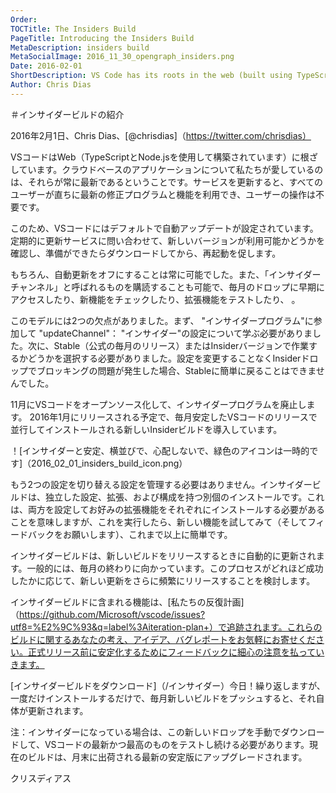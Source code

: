 ```yaml
---
Order:
TOCTitle: The Insiders Build
PageTitle: Introducing the Insiders Build
MetaDescription: insiders build
MetaSocialImage: 2016_11_30_opengraph_insiders.png
Date: 2016-02-01
ShortDescription: VS Code has its roots in the web (built using TypeScript and Node.js) and one thing we love about cloud based applications is that they are always up to date. Update the service and all of your users are instantly on the latest fixes and features, with no user interaction.
Author: Chris Dias
---
```


＃インサイダービルドの紹介

2016年2月1日、Chris Dias、[@chrisdias]（https://twitter.com/chrisdias）

VSコードはWeb（TypeScriptとNode.jsを使用して構築されています）に根ざしています。クラウドベースのアプリケーションについて私たちが愛しているのは、それらが常に最新であるということです。サービスを更新すると、すべてのユーザーが直ちに最新の修正プログラムと機能を利用でき、ユーザーの操作は不要です。

このため、VSコードにはデフォルトで自動アップデートが設定されています。定期的に更新サービスに問い合わせて、新しいバージョンが利用可能かどうかを確認し、準備ができたらダウンロードしてから、再起動を促します。

もちろん、自動更新をオフにすることは常に可能でした。また、「インサイダーチャンネル」と呼ばれるものを購読することも可能で、毎月のドロップに早期にアクセスしたり、新機能をチェックしたり、拡張機能をテストしたり、 。

このモデルには2つの欠点がありました。まず、 "インサイダープログラム"に参加して "updateChannel"： "インサイダー"の設定について学ぶ必要がありました。次に、Stable（公式の毎月のリリース）またはInsiderバージョンで作業するかどうかを選択する必要がありました。設定を変更することなくInsiderドロップでブロッキングの問題が発生した場合、Stableに簡単に戻ることはできませんでした。

11月にVSコードをオープンソース化して、インサイダープログラムを廃止します。 2016年1月にリリースされる予定で、毎月安定したVSコードのリリースで並行してインストールされる新しいInsiderビルドを導入しています。

！[インサイダーと安定、横並びで、心配しないで、緑色のアイコンは一時的です]（2016_02_01_insiders_build_icon.png）

もう2つの設定を切り替える設定を管理する必要はありません。インサイダービルドは、独立した設定、拡張、および構成を持つ別個のインストールです。これは、両方を設定してお好みの拡張機能をそれぞれにインストールする必要があることを意味しますが、これを実行したら、新しい機能を試してみて（そしてフィードバックをお願いします）、これまで以上に簡単です。

インサイダービルドは、新しいビルドをリリースするときに自動的に更新されます。一般的には、毎月の終わりに向かっています。このプロセスがどれほど成功したかに応じて、新しい更新をさらに頻繁にリリースすることを検討します。

インサイダービルドに含まれる機能は、[私たちの反復計画]（https://github.com/Microsoft/vscode/issues?utf8=%E2%9C%93&q=label%3Aiteration-plan+）で追跡されます。これらのビルドに関するあなたの考え、アイデア、バグレポートをお気軽にお寄せください。正式リリース前に安定化するためにフィードバックに細心の注意を払っていきます。

[インサイダービルドをダウンロード]（/インサイダー）今日！繰り返しますが、一度だけインストールするだけで、毎月新しいビルドをプッシュすると、それ自体が更新されます。

注：インサイダーになっている場合は、この新しいドロップを手動でダウンロードして、VSコードの最新かつ最高のものをテストし続ける必要があります。現在のビルドは、月末に出荷される最新の安定版にアップグレードされます。

クリスディアス